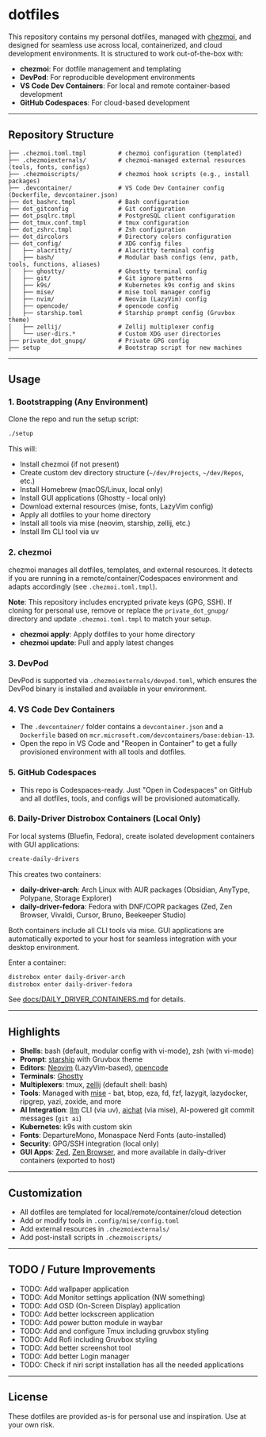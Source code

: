 # dotfiles

This repository contains my personal dotfiles, managed with [chezmoi](https://www.chezmoi.io/), and designed for seamless use across local, containerized, and cloud development environments. It is structured to work out-of-the-box with:

- **chezmoi**: For dotfile management and templating
- **DevPod**: For reproducible development environments
- **VS Code Dev Containers**: For local and remote container-based development
- **GitHub Codespaces**: For cloud-based development

---

## Repository Structure

```
├── .chezmoi.toml.tmpl         # chezmoi configuration (templated)
├── .chezmoiexternals/         # chezmoi-managed external resources (tools, fonts, configs)
├── .chezmoiscripts/           # chezmoi hook scripts (e.g., install packages)
├── .devcontainer/             # VS Code Dev Container config (Dockerfile, devcontainer.json)
├── dot_bashrc.tmpl            # Bash configuration
├── dot_gitconfig              # Git configuration
├── dot_psqlrc.tmpl            # PostgreSQL client configuration
├── dot_tmux.conf.tmpl         # tmux configuration
├── dot_zshrc.tmpl             # Zsh configuration
├── dot_dircolors              # Directory colors configuration
├── dot_config/                # XDG config files
│   ├── alacritty/             # Alacritty terminal config
│   ├── bash/                  # Modular bash configs (env, path, tools, functions, aliases)
│   ├── ghostty/               # Ghostty terminal config
│   ├── git/                   # Git ignore patterns
│   ├── k9s/                   # Kubernetes k9s config and skins
│   ├── mise/                  # mise tool manager config
│   ├── nvim/                  # Neovim (LazyVim) config
│   ├── opencode/              # opencode config
│   ├── starship.toml          # Starship prompt config (Gruvbox theme)
│   ├── zellij/                # Zellij multiplexer config
│   └── user-dirs.*            # Custom XDG user directories
├── private_dot_gnupg/         # Private GPG config
├── setup                      # Bootstrap script for new machines
```

---

## Usage

### 1. Bootstrapping (Any Environment)

Clone the repo and run the setup script:

```sh
./setup
```

This will:
- Install chezmoi (if not present)
- Create custom dev directory structure (`~/dev/Projects`, `~/dev/Repos`, etc.)
- Install Homebrew (macOS/Linux, local only)
- Install GUI applications (Ghostty - local only)
- Download external resources (mise, fonts, LazyVim config)
- Apply all dotfiles to your home directory
- Install all tools via mise (neovim, starship, zellij, etc.)
- Install llm CLI tool via uv

### 2. chezmoi

chezmoi manages all dotfiles, templates, and external resources. It detects if you are running in a remote/container/Codespaces environment and adapts accordingly (see `.chezmoi.toml.tmpl`).

**Note**: This repository includes encrypted private keys (GPG, SSH). If cloning for personal use, remove or replace the `private_dot_gnupg/` directory and update `.chezmoi.toml.tmpl` to match your setup.

- **chezmoi apply**: Apply dotfiles to your home directory
- **chezmoi update**: Pull and apply latest changes

### 3. DevPod

DevPod is supported via `.chezmoiexternals/devpod.toml`, which ensures the DevPod binary is installed and available in your environment.

### 4. VS Code Dev Containers

- The `.devcontainer/` folder contains a `devcontainer.json` and a `Dockerfile` based on `mcr.microsoft.com/devcontainers/base:debian-13`.
- Open the repo in VS Code and "Reopen in Container" to get a fully provisioned environment with all tools and dotfiles.

### 5. GitHub Codespaces

- This repo is Codespaces-ready. Just "Open in Codespaces" on GitHub and all dotfiles, tools, and configs will be provisioned automatically.

### 6. Daily-Driver Distrobox Containers (Local Only)

For local systems (Bluefin, Fedora), create isolated development containers with GUI applications:

```sh
create-daily-drivers
```

This creates two containers:
- **daily-driver-arch**: Arch Linux with AUR packages (Obsidian, AnyType, Polypane, Storage Explorer)
- **daily-driver-fedora**: Fedora with DNF/COPR packages (Zed, Zen Browser, Vivaldi, Cursor, Bruno, Beekeeper Studio)

Both containers include all CLI tools via mise. GUI applications are automatically exported to your host for seamless integration with your desktop environment.

Enter a container:
```sh
distrobox enter daily-driver-arch
distrobox enter daily-driver-fedora
```

See [docs/DAILY_DRIVER_CONTAINERS.md](docs/DAILY_DRIVER_CONTAINERS.md) for details.

---

## Highlights

- **Shells**: bash (default, modular config with vi-mode), zsh (with vi-mode)
- **Prompt**: [starship](https://starship.rs/) with Gruvbox theme
- **Editors**: [Neovim](https://neovim.io/) (LazyVim-based), [opencode](https://github.com/jdx/opencode)
- **Terminals**: [Ghostty](https://ghostty.org/)
- **Multiplexers**: tmux, [zellij](https://zellij.dev/) (default shell: bash)
- **Tools**: Managed with [mise](https://mise.jdx.dev/) - bat, btop, eza, fd, fzf, lazygit, lazydocker, ripgrep, yazi, zoxide, and more
- **AI Integration**: [llm](https://llm.datasette.io/) CLI (via uv), [aichat](https://github.com/sigoden/aichat) (via mise), AI-powered git commit messages (`git ai`)
- **Kubernetes**: k9s with custom skin
- **Fonts**: DepartureMono, Monaspace Nerd Fonts (auto-installed)
- **Security**: GPG/SSH integration (local only)
- **GUI Apps**: [Zed](https://zed.dev/), [Zen Browser](https://zen-browser.app/), and more available in daily-driver containers (exported to host)

---

## Customization

- All dotfiles are templated for local/remote/container/cloud detection
- Add or modify tools in `.config/mise/config.toml`
- Add external resources in `.chezmoiexternals/`
- Add post-install scripts in `.chezmoiscripts/`

---

## TODO / Future Improvements

- TODO: Add wallpaper application
- TODO: Add Monitor settings application (NW something)
- TODO: Add OSD (On-Screen Display) application
- TODO: Add better lockscreen application
- TODO: Add power button module in waybar
- TODO: Add and configure Tmux including gruvbox styling
- TODO: Add Rofi including Gruvbox styling
- TODO: Add better screenshot tool
- TODO: Add better Login manager
- TODO: Check if niri script installation has all the needed applications

---

## License

These dotfiles are provided as-is for personal use and inspiration. Use at your own risk.
